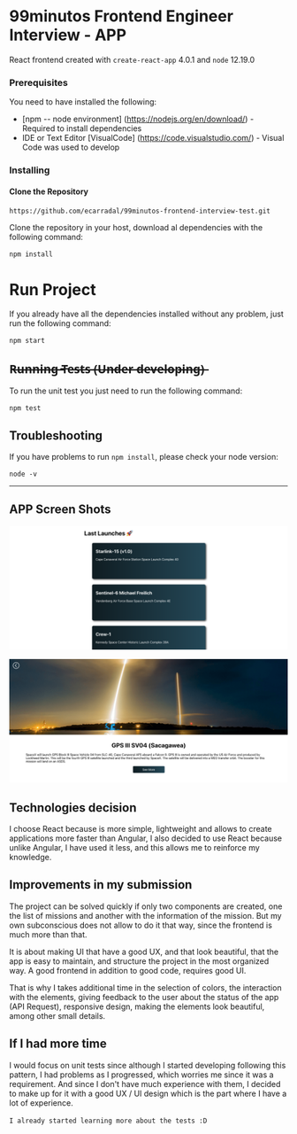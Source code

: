 # 99minutos Frontend Engineer Interview - APP

React frontend created with `create-react-app` 4.0.1 and `node` 12.19.0 

### Prerequisites

You need to have installed the following:

* [npm -- node environment]  (https://nodejs.org/en/download/) - Required to install dependencies
* IDE or Text Editor [VisualCode] (https://code.visualstudio.com/) - Visual Code was used to develop

### Installing

#### Clone the Repository
```
https://github.com/ecarradal/99minutos-frontend-interview-test.git
```

Clone the repository in your host, download al dependencies with the following command:

```
npm install
```

# Run Project

If you already have all the dependencies installed without any problem, just run the following command:

```
npm start
```

## R̶u̶n̶n̶i̶n̶g̶ ̶T̶e̶s̶t̶s̶ ̶(̶U̶n̶d̶e̶r̶ ̶d̶e̶v̶e̶l̶o̶p̶i̶n̶g̶)̶

To run the unit test you just need to run the following command:

```
npm test
```

## Troubleshooting

If you have problems to run `npm install`, please check your node version:

```
node -v
```

***

## APP Screen Shots

![Main Page](./Statics/Images/main-page.png)

![Second Page](./Statics/Images/second-page.png)

## Technologies decision

I choose React because is more simple, lightweight and allows to create applications more faster than Angular, I also decided to use React because unlike Angular, I have used it less, and this allows me to reinforce my knowledge.

## Improvements in my submission

The project can be solved quickly if only two components are created, one the list of missions and another with the information of the mission. But my own subconscious does not allow to do it that way, since the frontend is much more than that.

It is about making UI that have a good UX, and that look beautiful, that the app is easy to maintain, and structure the project in the most organized way. A good frontend in addition to good code, requires good UI.

That is why I takes additional time in the selection of colors, the interaction with the elements, giving feedback to the user about the status of the app (API Request), responsive design, making the elements look beautiful, among other small details.

## If I had more time

I would focus on unit tests since although I started developing following this pattern, I had problems as I progressed, which worries me since it was a requirement. And since I don't have much experience with them, I decided to make up for it with a good UX / UI design which is the part where I have a lot of experience.

`I already started learning more about the tests :D`
